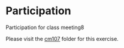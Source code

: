 # Participation

 Participation for class meeting8

Please visit the [cm107](https://github.com/schignel/stat545_participation/tree/master/STAT_547/cm107) folder for this exercise.
